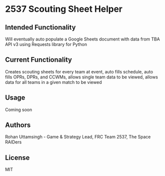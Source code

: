 # 2537 Scouting Sheet Helper

## Intended Functionality
Will eventually auto populate a Google Sheets document with data from TBA API v3 using Requests library for Python

## Current Functionality
Creates scouting sheets for every team at event, auto fills schedule, auto fills OPRs, DPRs, and CCWMs, allows single team data to be viewed, allows data for all teams in a given match to be viewed

## Usage
Coming soon

## Authors
Rohan Uttamsingh - Game & Strategy Lead, FRC Team 2537, The Space RAIDers

## License
MIT
